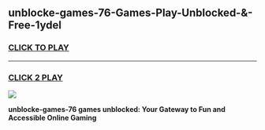 
## unblocke-games-76-Games-Play-Unblocked-&-Free-1ydel
<h3>
<a href="https://premium76.site?title=unblocke-games-76&ref=24A">CLICK TO PLAY</a></h3>
<hr>

<h3>
<a href="https://premium76.site?title=unblocke-games-76&ref=24A">CLICK 2 PLAY</a>
  
</h3>

<a href="https://premium76.site?title=unblocke-games-76&ref=24A"><img src="https://clearcache.store/games.png"></a>


**unblocke-games-76 games unblocked: Your Gateway to Fun and Accessible Online Gaming**
